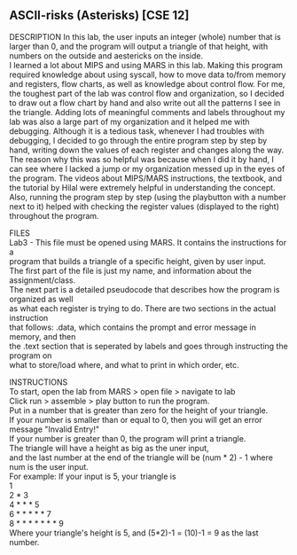 ## ASCII-risks (Asterisks) [CSE 12]

DESCRIPTION
In this lab, the user inputs an integer (whole) number that is larger than 0, 
and the program will output a triangle of that height, with numbers on the outside 
and aestericks on the inside.    
I learned a lot about MIPS and using MARS in this lab. Making this program required 
knowledge about using syscall, how to move data to/from memory and registers, flow charts, 
as well as knowledge about control flow. For me, the toughest part of the lab was control flow
and organization, so I decided to draw out a flow chart by hand and also write out all the 
patterns I see in the triangle. Adding lots of meaningful comments and labels 
throughout my lab was also a large part of my organization and it helped me
with debugging. Although it is a tedious task, whenever I had troubles with debugging, I 
decided to go through the entire program step by step by hand, writing down the values
of each register and changes along the way. The reason why this was so helpful was because
when I did it by hand, I can see where I lacked a jump or my organization messed up 
in the eyes of the program. The videos about MIPS/MARS instructions, the 
textbook, and the tutorial by Hilal were extremely helpful in understanding the concept.
Also, running the program step by step (using the playbutton with a number next to it) helped
with checking the register values (displayed to the right) throughout the program.
    
FILES    
Lab3 - This file must be opened using MARS. It contains the instructions for a     
       program that builds a triangle of a specific height, given by user input.    
       The first part of the file is just my name, and information about the assignment/class.    
       The next part is a detailed pseudocode that describes how the program is organized as well    
       as what each register is trying to do. There are two sections in the actual instruction     
       that follows: .data, which contains the prompt and error message in memory, and then     
       the .text section that is seperated by labels and goes through instructing the program on     
       what to store/load where, and what to print in which order, etc.    
    
INSTRUCTIONS    
To start, open the lab from MARS > open file > navigate to lab    
Click run > assemble > play button to run the program.    
Put in a number that is greater than zero for the height of your triangle.    
If your number is smaller than or equal to 0, then you will get an error message "Invalid Entry!"    
If your number is greater than 0, the program will print a triangle.    
The triangle will have a height as big as the uner input,     
and the last number at the end of the triangle will be (num * 2) - 1 where num is the user input.    
For example: If your input is 5, your triangle is     
				1    
			2	*	3    
		4	*	*	*	5    
	6	*	*	*	*	*	7    
8	*	*	*	*	*	*	*	9    
Where your triangle's height is 5, and (5*2)-1 = (10)-1 = 9 as the last number.    

